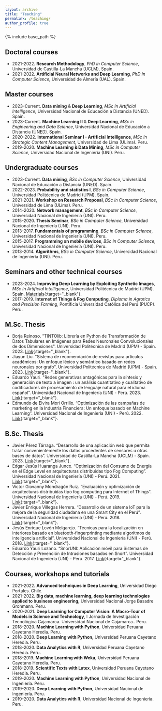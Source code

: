 ```yaml
---
layout: archive
title: "Teaching"
permalink: /teaching/
author_profile: true
---
```


{% include base_path %}

## Doctoral courses
- 2021-2022. **Research Methodology**, *PhD in Computer Science*, Universidad de Castilla-La Mancha (UCLM). Spain.
- 2021-2022. **Artificial Neural Networks and Deep Learning**, *PhD in Computer Science*, Universidad de Almería (UAL). Spain.

## Master courses
- 2023-Current. **Data mining** & **Deep Learning**, *MSc in Artificial Intelligence*, Universidad Nacional de Educación a Distancia (UNED). Spain.
- 2023-Current. **Machine Learning II** & **Deep Learning**, *MSc in Engineering and Data Science*, Universidad Nacional de Educación a Distancia (UNED). Spain.
- 2020-2022. **International Seminar I - Artificial Intelligence**, *MSc in Strategic Content Management*, Universidad de Lima (ULima). Peru.
- 2019-2020. **Machine Learning & Data Mining**, *MSc in Computer Science*, Universidad Nacional de Ingeniería (UNI). Peru.


## Undergraduate courses
- 2023-Current. **Data mining**, *BSc in Computer Science*, Universidad Nacional de Educación a Distancia (UNED). Spain.
- 2022-2023. **Probability and statistics I**, *BSc in Computer Science*, Universidad Politécnica de Madrid (UPM). Spain.
- 2021-2021. **Workshop on Research Proposal**, *BSc in Computer Science*, Universidad de Lima (ULima). Peru.
- 2014-2020. **Network management**, *BSc in Computer Science*, Universidad Nacional de Ingeniería (UNI). Peru.
- 2015-2020. **Thesis Seminar**, *BSc in Computer Science*, Universidad Nacional de Ingeniería (UNI). Peru.
- 2013-2017. **Fundamentals of programming**, *BSc in Computer Science*, Universidad Nacional de Ingeniería (UNI). Peru.
- 2015-2017. **Programming on mobile devices**, *BSc in Computer Science*, Universidad Nacional de Ingeniería (UNI). Peru.
- 2013-2014. **Algorithms**, *BSc in Computer Science*, Universidad Nacional de Ingeniería (UNI). Peru.

## Seminars and other technical courses
- 2023-2024. **Improving Deep Learning by Exploiting Synthetic Images**, *MSc in Artificial Intelligence*, Universidad Politécnica de Madrid (UPM). Spain. [Materials](https://github.com/oeg-upm/TINTOlib){:target="_blank"}.
- 2017-2019. **Internet of Things & Fog Computing**, *Diploma in Agrotics and Precision Farming*, Pontificia Universidad Católica del Perú (PUCP). Peru. 

## M.Sc. Thesis
- Borja Reinoso. "TINTOlib: Librería en Python de Transformación de Datos Tabulares en Imágenes para Redes Neuronales Convolucionales de dos Dimensiones". Universidad Politécnica de Madrid (UPM) - Spain. 2023. [Link](https://oa.upm.es/75351/){:target="_blank"}. 
- Jiayun Liu. "Sistema de recomendación de revistas para artículos académicos: Un enfoque léxico y semántico basado en redes neuronales por grafo". Universidad Politécnica de Madrid (UPM) - Spain. 2023. [Link](https://oa.upm.es/75794/){:target="_blank"}. 
- Eduardo Yauri. "Redes generativas antagónicas para la síntesis y generación de texto a imagen : un análisis cuantitativo y cualitativo de codificadores de procesamiento de lenguaje natural para el idioma español". Universidad Nacional de Ingeniería (UNI) - Perú. 2023. [Link](http://hdl.handle.net/20.500.14076/26927){:target="_blank"}. 
- Edmundo de Elvira Mori Orrillo. “Optimización de las campañas de marketing en la Industria Financiera: Un enfoque basado en Machine Learning”. Universidad Nacional de Ingeniería (UNI) - Perú. 2022. [Link](http://hdl.handle.net/20.500.14076/26917){:target="_blank"}. 

## B.Sc. Thesis
- Javier Pérez Tárraga. “Desarrollo de una aplicación web que permita tratar convenientemente los datos procedentes de sensores u otras bases de datos”. Universidad de Castilla-La Mancha (UCLM) - Spain. 2023. [Link](){:target="_blank"}.
- Edgar Jesús Huaranga Junco. “Optimización del Consumo de Energía en el Edge Level en arquitecturas distribuidas tipo Fog Computing”. Universidad Nacional de Ingeniería (UNI) - Perú. 2021. [Link](http://hdl.handle.net/20.500.14076/22835){:target="_blank"}. 
- Victor Giovanny Mondragón Ruiz. “Evaluación y optimización de arquitecturas distribuidas tipo fog computing para Internet of Things”. Universidad Nacional de Ingeniería (UNI) - Perú. 2019. [Link](http://hdl.handle.net/20.500.14076/18948){:target="_blank"}.
- Javier Enrique Villegas Herrera. “Desarrollo de un sistema IoT para la mejora de la seguridad ciudadana en una Smart City en el Perú”. Universidad Nacional de Ingeniería (UNI) - Perú. 2018. [Link](http://hdl.handle.net/20.500.14076/18443){:target="_blank"}. 
- Jesús Enrique Lovón Melgarejo. “Técnicas para la localización en interiores basado en bluetooth-fingerprinting mediante algoritmos de inteligencia artificial”. Universidad Nacional de Ingeniería (UNI) - Perú. 2018. [Link](http://hdl.handle.net/20.500.14076/15999){:target="_blank"}.
- Eduardo Yauri Lozano. “SnorUNI: Aplicación móvil para Sistemas de Detección y Prevención de Intrusiones basados en Snort”. Universidad Nacional de Ingeniería (UNI) - Perú. 2017. [Link](http://hdl.handle.net/20.500.14076/5651){:target="_blank"}.

## Courses, workshops and tutorials
- 2021-2022. **Advanced techniques in Deep Learning**, Universidad Diego Portales. Chile.
- 2021-2022. **Big data, machine learning, deep learning technologies applied to business engineering**, Universidad Nacional Jorge Basadre Grohmann. Peru.
- 2020-2021. **Deep Learning for Computer Vision: A Macro-Tour of Models in Science and Technology**, I Jornada de Investigación Tecnológica Cajamarca. Universidad Nacional de Cajamarca.. Peru.
- 2018-2020. **Machine Learning with Python**, Universidad Peruana Cayetano Heredia. Peru.
- 2018-2020. **Deep Learning with Python**, Universidad Peruana Cayetano Heredia. Peru.
- 2018-2020. **Data Analytics with R**, Universidad Peruana Cayetano Heredia. Peru.
- 2018-2019. **Machine Learning with Weka**, Universidad Peruana Cayetano Heredia. Peru.
- 2018-2019. **Scientific Texts with Latex**, Universidad Peruana Cayetano Heredia. Peru.
- 2019-2020. **Machine Learning with Python**, Universidad Nacional de Ingeniería. Peru.
- 2019-2020. **Deep Learning with Python**, Universidad Nacional de Ingeniería. Peru.
- 2019-2020. **Data Analytics with R**, Universidad Nacional de Ingeniería. Peru.
